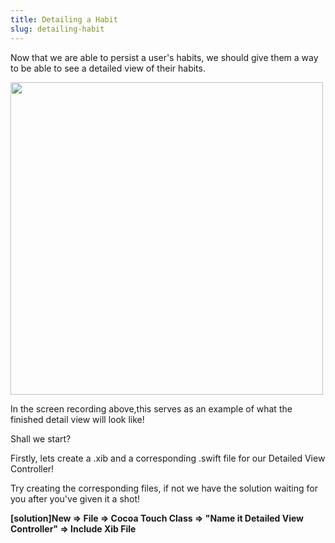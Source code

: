 ```yaml
---
title: Detailing a Habit
slug: detailing-habit
---
```


Now that we are able to persist a user's habits, we should give them a way to be able to see a detailed view of their habits.

<img src= ./assets/DetailedView.gif height=500></img>

In the screen recording above,this serves as an example of what the finished detail view will look like!

Shall we start?

Firstly, lets create a .xib and a corresponding .swift file for our Detailed View Controller!

Try creating the corresponding files, if not we have the solution waiting for you after you've given it a shot!

**[solution]New => File => Cocoa Touch Class => "Name it Detailed View Controller" => Include Xib File**

